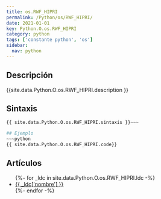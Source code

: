 ```yaml
---
title: os.RWF_HIPRI
permalink: /Python/os/RWF_HIPRI/
date: 2021-01-01
key: Python.O.os.RWF_HIPRI
category: python
tags: ['constante python', 'os']
sidebar: 
  nav: python
---
```


## Descripción
{{site.data.Python.O.os.RWF_HIPRI.description }}

## Sintaxis
~~~python
{{ site.data.Python.O.os.RWF_HIPRI.sintaxis }}~~~

## Ejemplo
~~~python
{{ site.data.Python.O.os.RWF_HIPRI.code}}
~~~

## Artículos
<ul>
{%- for _ldc in site.data.Python.O.os.RWF_HIPRI.ldc -%}
   <li>
       <a href="{{_ldc['url'] }}">{{ _ldc['nombre'] }}</a>
   </li>
{%- endfor -%}
</ul>
